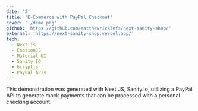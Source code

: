 ```yaml
---
date: '2'
title: 'E-Commerce with PayPal Checkout'
cover: './demo.png'
github: 'https://github.com/matthewricklefs/next-sanity-shop/'
external: 'https://next-sanity-shop.vercel.app/'
tech:
  - Next.js
  - EmotionJS
  - Material UI
  - Sanity IO
  - bcryptjs
  - PayPal APIs
---
```


This demonstration was generated with Next.JS, Sanity.io, utilizing a PayPal API to generate mock payments that can be processed with a personal checking account.
